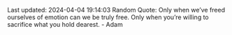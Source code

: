 Last updated: 2024-04-04 19:14:03
Random Quote: Only when we’ve freed ourselves of emotion can we be truly free. Only when you’re willing to sacrifice what you hold dearest. - Adam